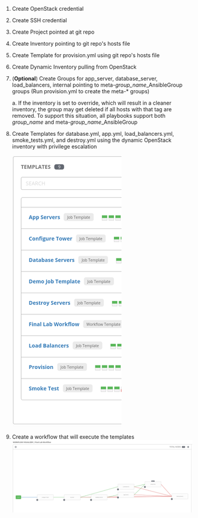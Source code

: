 1. Create OpenStack credential
1. Create SSH credential
1. Create Project pointed at git repo
1. Create Inventory pointing to git repo's hosts file
1. Create Template for provision.yml using git repo's hosts file
1. Create Dynamic Inventory pulling from OpenStack
1. (**Optional**) Create Groups for app_server, database_server, load_balancers, internal pointing to meta-*group_name*_AnsibleGroup groups (Run provision.yml to create the meta-* groups)

    a. If the inventory is set to override, which will result in a cleaner inventory, the group may get deleted if all hosts with that tag are removed. To support this situation, all playbooks support both *group_name* and meta-*group_name*_AnsibleGroup
1. Create Templates for database.yml, app.yml, load_balancers.yml, smoke_tests.yml, and destroy.yml using the dynamic OpenStack inventory with privilege escalation

    ![JobTemplates](/.images/JobTemplates.png?raw=true "Job Templates")
1. Create a workflow that will execute the templates
    ![Workflow](/.images/Workflow.png?raw=true "Workflow")